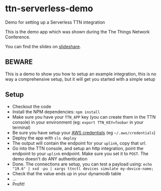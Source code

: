 # ttn-serverless-demo
Demo for setting up a Serverless TTN integration

This is the demo app which was shown during the The Things Network Conference.

You can find the slides on [slideshare](https://speakerdeck.com/svdgraaf/the-things-network-end-to-end-serverless-applications).

BEWARE
------
This is a demo to show you how to setup an example integration, this is no way a comprehensive setup, but it will get you started with a simple setup

Setup
-----

- Checkout the code
- Install the NPM dependencies: `npm install`
- Make sure you have your `TTN_APP` key (you can create them in the TTN console) in your environment (eg: `export TTN_KEY=foobar` in your terminal)
- Be sure you have setup your [AWS credentials](https://serverless.com/framework/docs/providers/aws/guide/credentials/) (eg `~/.aws/credentials`)
- Deploy the app with `sls deploy`
- The output will contain the endpoint for your `uplink`, copy that url.
- Go into the TTN console, and setup an http integration, point the endpoint to your `uplink` endpoint. Make sure you set it to `POST`. The demo doesn't do ANY authentication
- Done. The connections are setup, you can test a payload using: `echo "19.6" | xxd -pu | xargs ttnctl devices simulate my-device-name;`
- Check that the value ends up in your dynamodb table
- ...
- Profit!
